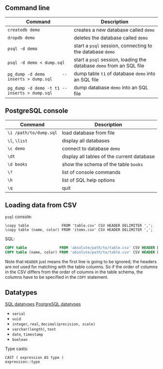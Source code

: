 
## Command line

| Command | Description |
| ------- | ----------- |
| `createdb demo` | creates a new database called `demo` |
| `dropdb demo`   | deletes the database called `demo` |
| `psql -d demo`  | start a `psql` session, connecting to the database `demo` |
| `psql -d demo < dump.sql`  | start a `psql` session, loading the database `demo` from an SQL file |
| `pg_dump -d demo       --inserts > dump.sql` | dump table `t1` of database `demo` into an SQL file |
| `pg_dump -d demo -t t1 --inserts > dump.sql` | dump database `demo` into an SQL file |

## PostgreSQL console

| Command | Description |
| ------- | ----------- |
| `\i /path/to/dump.sql` | load database from file |
| `\l`, `\list` | display all databases |
| `\c demo`     | connect to database `demo` |
| `\dt`         | display all tables of the current database |
| `\d books`    | show the schema of the table `books` |
| `\?`          | list of console commands |
| `\h`          | list of SQL help options |
| `\q`          | quit  |

## Loading data from CSV

`psql` console:
```
\copy table               FROM 'table.csv' CSV HEADER DELIMITER ',';
\copy table (name, color) FROM 'items.csv' CSV HEADER DELIMITER ',';
```

SQL:
```sql
COPY table               FROM 'absolute/path/to/table.csv' CSV HEADER DELIMITER ',';
COPY table (name, color) FROM 'absolute/path/to/table.csv' CSV HEADER DELIMITER ',';
```

Note that `HEADER` just means the first line is going to be ignored;
the headers are not used for matching with the table columns.
So if the order of columns in the CSV differs from the order of columns
in the table schema, the columns have to be specified in the `COPY` statement.

## Datatypes

[SQL datatypes](https://www.w3schools.com/sql/sql_datatypes.asp)
[PostgreSQL datatypes](https://www.postgresql.org/docs/current/static/datatype.html)

* `serial`
* `uuid`
* `integer`, `real`, `decimal(precision, scale)`
* `varchar(length)`, `text`
* `date`, `timestamp`
* `boolean`

Type casts:
```
CAST ( expression AS type )
expression::type
```
